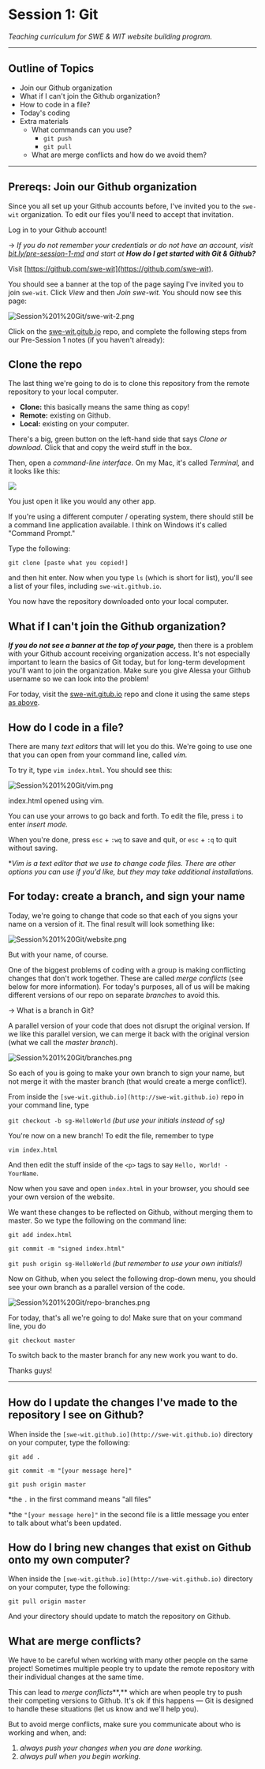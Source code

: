 # Session 1: Git

*Teaching curriculum for SWE & WIT website building program.*

---

## Outline of Topics

- Join our Github organization
- What if I can't join the Github organization?
- How to code in a file?
- Today's coding
- Extra materials
    - What commands can you use?
        - `git push`
        - `git pull`
    - What are merge conflicts and how do we avoid them?

---

## Prereqs: Join our Github organization

Since you all set up your Github accounts before, I've invited you to the `swe-wit` organization. To edit our files you'll need to accept that invitation. 

Log in to your Github account!

→ *If you do not remember your credentials or do not have an account, visit [bit.ly/pre-session-1-md](http://bit.ly/pre-session-1-md) and start at **How do I get started with Git & Github?***

Visit [https://github.com/swe-wit](https://github.com/swe-wit).

You should see a banner at the top of the page saying I've invited you to join `swe-wit`. Click *View* and then *Join swe-wit.* You should now see this page:

![Session%201%20Git/swe-wit-2.png](Session%201%20Git/swe-wit-2.png)

Click on the [swe-wit.gitub.io](https://github.com/swe-wit/swe-wit.github.io) repo, and complete the following steps from our Pre-Session 1 notes (if you haven't already):

## Clone the repo

The last thing we're going to do is to clone this repository from the remote repository to your local computer. 

- **Clone:** this basically means the same thing as copy!
- **Remote:** existing on Github.
- **Local:** existing on your computer.

There's a big, green button on the left-hand side that says *Clone or download.* Click that and copy the weird stuff in the box. 

Then, open a *command-line interface.* On my Mac, it's called *Terminal,* and it looks like this:

![](terminal.png)

You just open it like you would any other app.

If you're using a different computer / operating system, there should still be a command line application available. I think on Windows it's called "Command Prompt."

Type the following:

`git clone [paste what you copied!]`

and then hit enter. Now when you type `ls` (which is short for list), you'll see a list of your files, including `swe-wit.github.io`.

You now have the repository downloaded onto your local computer.

## What if I can't join the Github organization?

***If you do not see a banner at the top of your page,*** then there is a problem with your Github account receiving organization access. It's not especially important to learn the basics of Git today, but for long-term development you'll want to join the organization. Make sure you give Alessa your Github username so we can look into the problem!

For today, visit the [swe-wit.gitub.io](https://github.com/swe-wit/swe-wit.github.io) repo and clone it using the same steps [as above](https://www.notion.so/sophiegroenwold/Session-1-Git-21cad3e8b77b4b47a2720c4c71df6551#b10f1dddca274c6783ead0ec36a58fde). 

## How do I code in a file?

There are many *text editors* that will let you do this. We're going to use one that you can open from your command line, called *vim.* 

To try it, type `vim index.html`. You should see this:

![Session%201%20Git/vim.png](Session%201%20Git/vim.png)

index.html opened using vim. 

You can use your arrows to go back and forth. To edit the file, press `i` to enter *insert mode.* 

When you're done, press `esc` + `:wq` to save and quit, or `esc` + `:q` to quit without saving.

**Vim is a text editor that we use to change code files. There are other options you can use if you'd like, but they may take additional installations.*

## For today: create a branch, and sign your name

Today, we're going to change that code so that each of you signs your name on a version of it. The final result will look something like:

![Session%201%20Git/website.png](Session%201%20Git/website.png)

But with your name, of course.

One of the biggest problems of coding with a group is making conflicting changes that don't work together. These are called *merge conflicts* (see below for more information)*.* For today's purposes, all of us will be making different versions of our repo on separate *branches* to avoid this. 

→ What is a branch in Git?

A parallel version of your code that does not disrupt the original version. If we like this parallel version, we can merge it back with the original version (what we call the *master branch*).

![Session%201%20Git/branches.png](Session%201%20Git/branches.png)

So each of you is going to make your own branch to sign your name, but not merge it with the master branch (that would create a merge conflict!). 

From inside the `[swe-wit.github.io](http://swe-wit.github.io)` repo in your command line, type 

`git checkout -b sg-HelloWorld` *(but use your initials instead of* `sg`*)*

You're now on a new branch! To edit the file, remember to type 

`vim index.html`

And then edit the stuff inside of the `<p>` tags to say `Hello, World! - YourName`.

Now when you save and open `index.html` in your browser, you should see your own version of the website. 

We want these changes to be reflected on Github, without merging them to master. So we type the following on the command line:

`git add index.html`

`git commit -m "signed index.html"`

`git push origin sg-HelloWorld` *(but remember to use your own initials!)*

Now on Github, when you select the following drop-down menu, you should see your own branch as a parallel version of the code. 

![Session%201%20Git/repo-branches.png](Session%201%20Git/repo-branches.png)

For today, that's all we're going to do! Make sure that on your command line, you do

`git checkout master`

To switch back to the master branch for any new work you want to do. 

Thanks guys!

---

## How do I update the changes I've made to the repository I see on Github?

When inside the `[swe-wit.github.io](http://swe-wit.github.io)` directory on your computer, type the following:

`git add .`

`git commit -m "[your message here]"`

`git push origin master`

*the `.` in the first command means "all files"

*the `"[your message here]"` in the second file is a little message you enter to talk about what's been updated.

## How do I bring new changes that exist on Github onto my own computer?

When inside the `[swe-wit.github.io](http://swe-wit.github.io)` directory on your computer, type the following:

`git pull origin master`

And your directory should update to match the repository on Github.

## What are merge conflicts?

We have to be careful when working with many other people on the same project! Sometimes multiple people try to update the remote repository with their individual changes at the same time. 

This can lead to *merge conflicts***,** which are when people try to push their competing versions to Github. It's ok if this happens — Git is designed to handle these situations (let us know and we'll help you). 

But to avoid merge conflicts, make sure you communicate about who is working and when, and:

1. *always push your changes when you are done working.*
2. *always pull when you begin working.*
